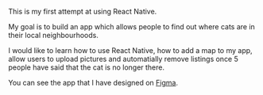 This is my first attempt at using React Native.

My goal is to build an app which allows people to find out where cats are in their local neighbourhoods.

I would like to learn how to use React Native, how to add a map to my app, allow users to upload pictures and automatially remove listings once 5 people have said that the cat is no longer there.

You can see the app that I have designed on <a href="https://www.figma.com/file/duzOGrfoiSsGIulGedmpnj/Untitled?node-id=0%3A1">Figma</a>.